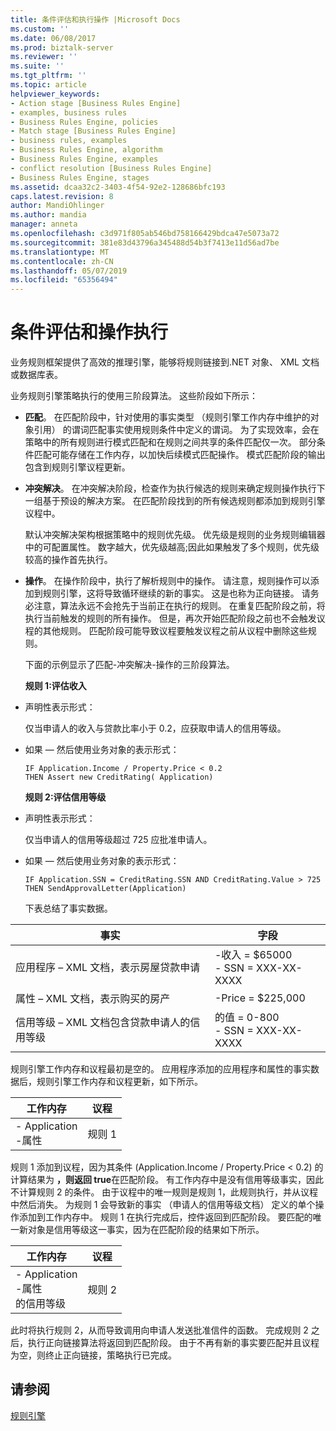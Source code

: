 ```yaml
---
title: 条件评估和执行操作 |Microsoft Docs
ms.custom: ''
ms.date: 06/08/2017
ms.prod: biztalk-server
ms.reviewer: ''
ms.suite: ''
ms.tgt_pltfrm: ''
ms.topic: article
helpviewer_keywords:
- Action stage [Business Rules Engine]
- examples, business rules
- Business Rules Engine, policies
- Match stage [Business Rules Engine]
- business rules, examples
- Business Rules Engine, algorithm
- Business Rules Engine, examples
- conflict resolution [Business Rules Engine]
- Business Rules Engine, stages
ms.assetid: dcaa32c2-3403-4f54-92e2-128686bfc193
caps.latest.revision: 8
author: MandiOhlinger
ms.author: mandia
manager: anneta
ms.openlocfilehash: c3d971f805ab546bd758166429bdca47e5073a72
ms.sourcegitcommit: 381e83d43796a345488d54b3f7413e11d56ad7be
ms.translationtype: MT
ms.contentlocale: zh-CN
ms.lasthandoff: 05/07/2019
ms.locfileid: "65356494"
---
```

# <a name="condition-evaluation-and-action-execution"></a>条件评估和操作执行
业务规则框架提供了高效的推理引擎，能够将规则链接到.NET 对象、 XML 文档或数据库表。  
  
 业务规则引擎策略执行的使用三阶段算法。 这些阶段如下所示：  
  
- **匹配**。 在匹配阶段中，针对使用的事实类型 （规则引擎工作内存中维护的对象引用） 的谓词匹配事实使用规则条件中定义的谓词。 为了实现效率，会在策略中的所有规则进行模式匹配和在规则之间共享的条件匹配仅一次。 部分条件匹配可能存储在工作内存，以加快后续模式匹配操作。 模式匹配阶段的输出包含到规则引擎议程更新。  
  
- **冲突解决**。 在冲突解决阶段，检查作为执行候选的规则来确定规则操作执行下一组基于预设的解决方案。 在匹配阶段找到的所有候选规则都添加到规则引擎议程中。  
  
   默认冲突解决架构根据策略中的规则优先级。 优先级是规则的业务规则编辑器中的可配置属性。 数字越大，优先级越高;因此如果触发了多个规则，优先级较高的操作首先执行。  
  
- **操作**。 在操作阶段中，执行了解析规则中的操作。 请注意，规则操作可以添加到规则引擎，这将导致循环继续的新的事实。 这是也称为正向链接。 请务必注意，算法永远不会抢先于当前正在执行的规则。 在重复匹配阶段之前，将执行当前触发的规则的所有操作。 但是，再次开始匹配阶段之前也不会触发议程的其他规则。 匹配阶段可能导致议程要触发议程之前从议程中删除这些规则。  
  
  下面的示例显示了匹配-冲突解决-操作的三阶段算法。  
  
  **规则 1:评估收入**  
  
- 声明性表示形式：  
  
   仅当申请人的收入与贷款比率小于 0.2，应获取申请人的信用等级。  
  
- 如果 — 然后使用业务对象的表示形式：  
  
  ```  
  IF Application.Income / Property.Price < 0.2    
  THEN Assert new CreditRating( Application)   
  ```  
  
  **规则 2:评估信用等级**  
  
- 声明性表示形式：  
  
   仅当申请人的信用等级超过 725 应批准申请人。  
  
- 如果 — 然后使用业务对象的表示形式：  
  
  ```  
  IF Application.SSN = CreditRating.SSN AND CreditRating.Value > 725    
  THEN SendApprovalLetter(Application)    
  ```  
  
  下表总结了事实数据。  
  
|事实|字段|  
|----------|------------|  
|应用程序 – XML 文档，表示房屋贷款申请|-收入 = $65000<br />-   SSN = XXX-XX-XXXX|  
|属性 – XML 文档，表示购买的房产|-Price = $225,000|  
|信用等级 – XML 文档包含贷款申请人的信用等级|的值 = 0-800<br />-   SSN = XXX-XX-XXXX|  
  
 规则引擎工作内存和议程最初是空的。 应用程序添加的应用程序和属性的事实数据后，规则引擎工作内存和议程更新，如下所示。  
  
|工作内存|议程|  
|--------------------|------------|  
|-   Application<br />-属性|规则 1|  
  
 规则 1 添加到议程，因为其条件 (Application.Income / Property.Price < 0.2) 的计算结果为 **，则返回 true**在匹配阶段。 有工作内存中是没有信用等级事实，因此不计算规则 2 的条件。 由于议程中的唯一规则是规则 1，此规则执行，并从议程中然后消失。 为规则 1 会导致新的事实 （申请人的信用等级文档） 定义的单个操作添加到工作内存中。 规则 1 在执行完成后，控件返回到匹配阶段。 要匹配的唯一新对象是信用等级这一事实，因为在匹配阶段的结果如下所示。  
  
|工作内存|议程|  
|--------------------|------------|  
|-   Application<br />-属性<br />的信用等级|规则 2|  
  
 此时将执行规则 2，从而导致调用向申请人发送批准信件的函数。 完成规则 2 之后，执行正向链接算法将返回到匹配阶段。 由于不再有新的事实要匹配并且议程为空，则终止正向链接，策略执行已完成。  
  
## <a name="see-also"></a>请参阅  
 [规则引擎](../core/rule-engine.md)